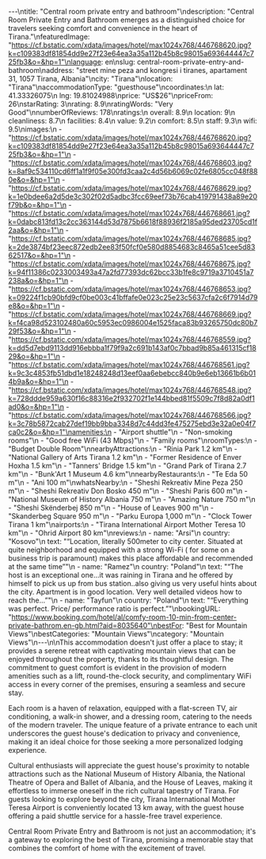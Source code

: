 ---\ntitle: "Central room private entry and bathroom"\ndescription: "Central Room Private Entry and Bathroom emerges as a distinguished choice for travelers seeking comfort and convenience in the heart of Tirana."\nfeaturedImage: "https://cf.bstatic.com/xdata/images/hotel/max1024x768/446768620.jpg?k=c109383df81854dd9e27f23e64ea3a35a112b45b8c98015a693644447c725fb3&o=&hp=1"\nlanguage: en\nslug: central-room-private-entry-and-bathroom\naddress: "street mine peza and kongresi i tiranes, apartament 31, 1057 Tirana, Albania"\ncity: "Tirana"\nlocation: "Tirana"\naccommodationType: "guesthouse"\ncoordinates:\n  lat: 41.33326075\n  lng: 19.81024988\nprice: "US$26"\npriceFrom: 26\nstarRating: 3\nrating: 8.9\nratingWords: "Very Good"\nnumberOfReviews: 178\nratings:\n  overall: 8.9\n  location: 9\n  cleanliness: 8.7\n  facilities: 8.4\n  value: 9.2\n  comfort: 8.5\n  staff: 9.3\n  wifi: 9.5\nimages:\n  - "https://cf.bstatic.com/xdata/images/hotel/max1024x768/446768620.jpg?k=c109383df81854dd9e27f23e64ea3a35a112b45b8c98015a693644447c725fb3&o=&hp=1"\n  - "https://cf.bstatic.com/xdata/images/hotel/max1024x768/446768603.jpg?k=8af9c534110cd6ff1a1f9f05e300fd3caa2c4d56b6069c02fe6805cc048f880e&o=&hp=1"\n  - "https://cf.bstatic.com/xdata/images/hotel/max1024x768/446768629.jpg?k=1e0bdee6a2d5de3c302f02d5adbc3fcc69eef73b76cab419791438a89e20f79b&o=&hp=1"\n  - "https://cf.bstatic.com/xdata/images/hotel/max1024x768/446768661.jpg?k=0dabc813fd13c2cc363144d53d7875b6618f88936f2185a95ded23705cd1f2aa&o=&hp=1"\n  - "https://cf.bstatic.com/xdata/images/hotel/max1024x768/446768685.jpg?k=2de3874bf23eec872edb2ee83f50fcf0e580d8854683c8465a51cee5d8362517&o=&hp=1"\n  - "https://cf.bstatic.com/xdata/images/hotel/max1024x768/446768675.jpg?k=94f11386c0233003493a47a2fd77393dc62bcc33b1fe8c9719a3710451a7238a&o=&hp=1"\n  - "https://cf.bstatic.com/xdata/images/hotel/max1024x768/446768653.jpg?k=09224f1cb90bfd9cf0be003c41bffafe0e023c25e23c5637cfa2c6f7914d79e8&o=&hp=1"\n  - "https://cf.bstatic.com/xdata/images/hotel/max1024x768/446768669.jpg?k=f4ca98d523102480a60c5953ec0986004e1525faca83b93265750dc80b729f53&o=&hp=1"\n  - "https://cf.bstatic.com/xdata/images/hotel/max1024x768/446768559.jpg?k=dd5d7ebd9113dd916ebbba1f79f9a2c691b143af0c7bbad9b85a461315cf1829&o=&hp=1"\n  - "https://cf.bstatic.com/xdata/images/hotel/max1024x768/446768561.jpg?k=9c3c4853fb51dbd1e18248248d13eef0aa6ebebcc840b9e6eb13661b6b014b9a&o=&hp=1"\n  - "https://cf.bstatic.com/xdata/images/hotel/max1024x768/446768548.jpg?k=728ddde959a630f16c88316e2f932702f1e144bbed81f5509c7f8d82a0df1ad0&o=&hp=1"\n  - "https://cf.bstatic.com/xdata/images/hotel/max1024x768/446768566.jpg?k=3c78b5872cab27def19bb9bba3348d7c44dd3fe475275ebd3e32a0e04f7ca0c2&o=&hp=1"\namenities:\n  - "Airport shuttle"\n  - "Non-smoking rooms"\n  - "Good free WiFi (43 Mbps)"\n  - "Family rooms"\nroomTypes:\n  - "Budget Double Room"\nnearbyAttractions:\n  - "Rinia Park 1.2 km"\n  - "National Gallery of Arts Tirana 1.2 km"\n  - "Former Residence of Enver Hoxha 1.5 km"\n  - "Tanners' Bridge 1.5 km"\n  - "Grand Park of Tirana 2.7 km"\n  - "Bunk'Art 1 Museum 4.6 km"\nnearbyRestaurants:\n  - "Te Eda 50 m"\n  - "Ani 100 m"\nwhatsNearby:\n  - "Sheshi Rekreativ Mine Peza 250 m"\n  - "Sheshi Rekreativ Don Bosko 450 m"\n  - "Sheshi Paris 600 m"\n  - "National Museum of History Albania 750 m"\n  - "Amazing Nature 750 m"\n  - "Sheshi Skënderbej 850 m"\n  - "House of Leaves 900 m"\n  - "Skanderbeg Square 950 m"\n  - "Parku Europa 1,000 m"\n  - "Clock Tower Tirana 1 km"\nairports:\n  - "Tirana International Airport Mother Teresa 10 km"\n  - "Ohrid Airport 80 km"\nreviews:\n  - name: "Arsi"\n    country: "Kosovo"\n    text: "“Location, literally 500meter to city center.
Situated at quite neighborhood and equipped with a strong Wi-Fi ( for some on a business trip is paramount) makes this place affordable and recommended at the same time”"\n  - name: "Ramez"\n    country: "Poland"\n    text: "“The host is an exceptional one...it was raining in Tirana and he offered by himself to pick us up from bus station..also giving us very useful hints about the city.
Apartment is in good location. Very well detailed videos how to reach the...”"\n  - name: "Tayfun"\n    country: "Poland"\n    text: "“Everything was perfect. Price/ performance ratio is perfect.”"\nbookingURL: "https://www.booking.com/hotel/al/comfy-room-10-min-from-center-private-bathrom.en-gb.html?aid=8035640"\nbestFor: "Best for Mountain Views"\nbestCategories: "Mountain Views"\ncategory: "Mountain Views"\n---\n\nThis accommodation doesn't just offer a place to stay; it provides a serene retreat with captivating mountain views that can be enjoyed throughout the property, thanks to its thoughtful design. The commitment to guest comfort is evident in the provision of modern amenities such as a lift, round-the-clock security, and complimentary WiFi access in every corner of the premises, ensuring a seamless and secure stay.

Each room is a haven of relaxation, equipped with a flat-screen TV, air conditioning, a walk-in shower, and a dressing room, catering to the needs of the modern traveler. The unique feature of a private entrance to each unit underscores the guest house's dedication to privacy and convenience, making it an ideal choice for those seeking a more personalized lodging experience.

Cultural enthusiasts will appreciate the guest house's proximity to notable attractions such as the National Museum of History Albania, the National Theatre of Opera and Ballet of Albania, and the House of Leaves, making it effortless to immerse oneself in the rich cultural tapestry of Tirana. For guests looking to explore beyond the city, Tirana International Mother Teresa Airport is conveniently located 13 km away, with the guest house offering a paid shuttle service for a hassle-free travel experience.

Central Room Private Entry and Bathroom is not just an accommodation; it's a gateway to exploring the best of Tirana, promising a memorable stay that combines the comfort of home with the excitement of travel.